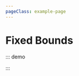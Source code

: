 ```yaml
---
pageClass: example-page
---
```


# Fixed Bounds

::: demo
<template>

  <div>
    <div>
      Marker is placed at {{ marker.lat }}, {{ marker.lng }}, bounds are
      {{ bounds }}
      <br>
    </div>
    <l-map
      :zoom="zoom"
      :center="center"
      :bounds="bounds"
      :max-bounds="maxBounds"
      style="height: 500px; width: 100%"
    >
      <l-tile-layer
        :url="url"
        :attribution="attribution"
      />
      <l-marker :lat-lng="marker" />
    </l-map>
  </div>
</template>

<script>
import { latLngBounds, latLng } from "leaflet";
import { LMap, LTileLayer, LMarker } from "vue2-leaflet";

export default {
  name: "SetBounds",
  components: {
    LMap,
    LTileLayer,
    LMarker
  },
  data() {
    return {
      zoom: 13,
      center: [0, 0],
      bounds: latLngBounds([
        [40.70081290280357, -74.26963806152345],
        [40.82991732677597, -74.08716201782228]
      ]),
      maxBounds: latLngBounds([
        [40.70081290280357, -74.26963806152345],
        [40.82991732677597, -74.08716201782228]
      ]),
      url: 'https://{s}.tile.openstreetmap.org/{z}/{x}/{y}.png',
      attribution:
        '&copy; <a href="http://osm.org/copyright">OpenStreetMap</a> contributors',
      marker: latLng(47.41322, -1.219482)
    };
  }
};
</script>

:::
